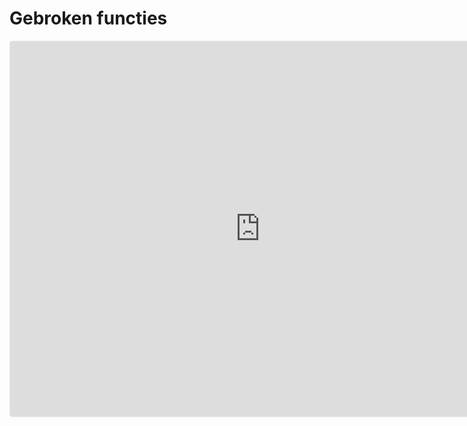 # Gebroken functies

<iframe src="https://www.geogebra.org/classic/vwwbzeps?embed" width="800" height="600" allowfullscreen style="border: 1px solid #e4e4e4;border-radius: 4px;" frameborder="0"></iframe>